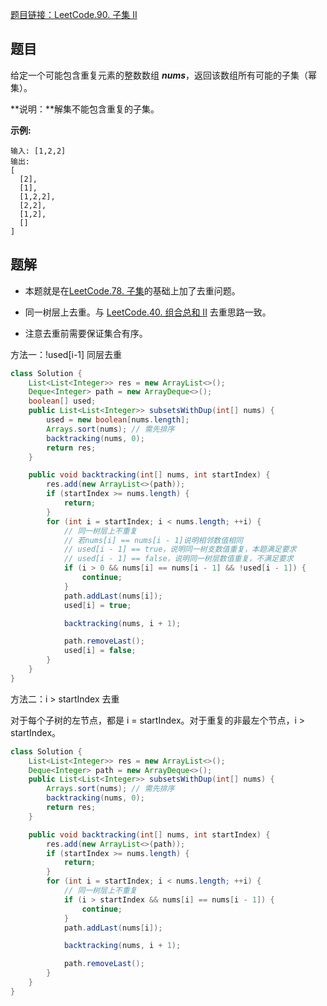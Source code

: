 [题目链接：LeetCode.90. 子集 II](https://leetcode-cn.com/problems/subsets-ii/)

## 题目

给定一个可能包含重复元素的整数数组 ***nums***，返回该数组所有可能的子集（幂集）。

**说明：**解集不能包含重复的子集。

**示例:**

```
输入: [1,2,2]
输出:
[
  [2],
  [1],
  [1,2,2],
  [2,2],
  [1,2],
  []
]
```

## 题解

* 本题就是在[LeetCode.78. 子集](https://leetcode-cn.com/problems/subsets/)的基础上加了去重问题。

* 同一树层上去重。与 [LeetCode.40. 组合总和 II](https://leetcode-cn.com/problems/combination-sum-ii/) 去重思路一致。
* 注意去重前需要保证集合有序。

方法一：!used[i-1] 同层去重

```java
class Solution {
    List<List<Integer>> res = new ArrayList<>();
    Deque<Integer> path = new ArrayDeque<>();
    boolean[] used;
    public List<List<Integer>> subsetsWithDup(int[] nums) {
        used = new boolean[nums.length];
        Arrays.sort(nums); // 需先排序
        backtracking(nums, 0);
        return res;
    }

    public void backtracking(int[] nums, int startIndex) {
        res.add(new ArrayList<>(path));
        if (startIndex >= nums.length) {
            return;
        }
        for (int i = startIndex; i < nums.length; ++i) {
            // 同一树层上不重复
            // 若nums[i] == nums[i - 1]说明相邻数值相同
            // used[i - 1] == true，说明同一树支数值重复，本题满足要求
            // used[i - 1] == false，说明同一树层数值重复，不满足要求
            if (i > 0 && nums[i] == nums[i - 1] && !used[i - 1]) {
                continue;
            }
            path.addLast(nums[i]);
            used[i] = true;

            backtracking(nums, i + 1);

            path.removeLast();
            used[i] = false;
        }
    }
}
```

方法二：i > startIndex 去重

对于每个子树的左节点，都是 i = startIndex。对于重复的非最左个节点，i > startIndex。

```java
class Solution {
    List<List<Integer>> res = new ArrayList<>();
    Deque<Integer> path = new ArrayDeque<>();
    public List<List<Integer>> subsetsWithDup(int[] nums) {
        Arrays.sort(nums); // 需先排序
        backtracking(nums, 0);
        return res;
    }

    public void backtracking(int[] nums, int startIndex) {
        res.add(new ArrayList<>(path));
        if (startIndex >= nums.length) {
            return;
        }
        for (int i = startIndex; i < nums.length; ++i) {
            // 同一树层上不重复
            if (i > startIndex && nums[i] == nums[i - 1]) {
                continue;
            }
            path.addLast(nums[i]);

            backtracking(nums, i + 1);

            path.removeLast();
        }
    }
}
```

